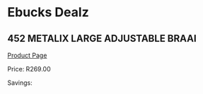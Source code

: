 
# Ebucks Dealz
## 452 METALIX LARGE ADJUSTABLE BRAAI
[Product Page](https://www.ebucks.com/web/shop/productSelected.do?prodId=1187298102&catId=714965764)

Price: R269.00

Savings: 


	